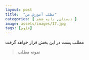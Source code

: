```yaml
---
layout: post
title:  "مطلب آموزش من"
categories: [ دبستان, پایه_ششم ]
image: assets/images/17.jpg
tags: [علوم]
---
```

مطلب پست در این بخش قرار خواهد گرفت  

> نمونه مطلب 

